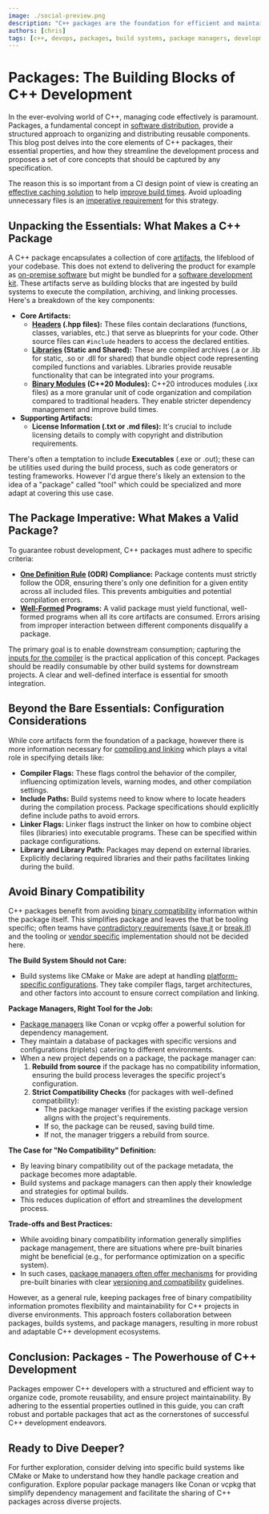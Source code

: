 ```yaml
---
image: ./social-preview.png
description: "C++ packages are the foundation for efficient and maintainable C++ development. This blog post explores how C++ packages organize code with core artifacts like headers and libraries, guiding you on crafting valid packages for seamless compilation. Leverage build systems and package managers to optimize C++ builds and avoid binary compatibility issues, streamlining your development workflow. Whether you're a seasoned C++ developer or new to the language, this comprehensive guide equips you to improve code organization, reusability, and build times in your C++ projects. Dive deeper into popular build systems and package managers to unlock the full potential of C++ packages!"
authors: [chris]
tags: [c++, devops, packages, build systems, package managers, development, reusability, build times, binary compatibility]
---
```


# Packages: The Building Blocks of C++ Development

In the ever-evolving world of C++, managing code effectively is paramount. Packages, a fundamental concept in [software distribution](https://en.wikipedia.org/wiki/Category:Software_distribution_platforms), provide a structured approach to organizing and distributing reusable components. This blog post delves into the core elements of C++ packages, their essential properties, and how they streamline the development process and proposes a set of core concepts that should be captured by any specification.

The reason this is so important from a CI design point of view is creating an [effective caching solution](https://www.incredibuild.com/blog/build-cache-today-and-tomorrow) to help [improve build times](https://learn.microsoft.com/en-us/azure/devops/pipelines/release/caching?view=azure-devops). Avoid uploading unnecessary files is an [imperative requirement](https://cloud.google.com/build/docs/optimize-builds/speeding-up-builds#gcloudignore) for this strategy.

<!--truncate-->

## Unpacking the Essentials: What Makes a C++ Package

A C++ package encapsulates a collection of core [artifacts](https://devops.stackexchange.com/a/470), the lifeblood of your codebase. This does not extend to delivering the product for example as [on-premise software](https://en.wikipedia.org/wiki/On-premises_software) but might be bundled for a [software development kit](https://en.wikipedia.org/wiki/Software_development_kit). These artifacts serve as building blocks that are ingested by build systems to execute the compilation, archiving, and linking processes. Here's a breakdown of the key components:

* **Core Artifacts:**
  * **[Headers](https://www.learncpp.com/cpp-tutorial/header-files/) (.hpp files):** These files contain declarations (functions, classes, variables, etc.) that serve as blueprints for your code. Other source files can `#include` headers to access the declared entities.
  * **[Libraries](https://domiyanyue.medium.com/c-development-tutorial-4-static-and-dynamic-libraries-7b537656163e) (Static and Shared):** These are compiled archives (.a or .lib for static, .so or .dll for shared) that bundle object code representing compiled functions and variables. Libraries provide reusable functionality that can be integrated into your programs.
  * **[Binary Modules](https://www.modernescpp.com/index.php/c-20-module-interface-unit-and-module-implementation-unit/) (C++20 Modules):** C++20 introduces modules (.ixx files) as a more granular unit of code organization and compilation compared to traditional headers. They enable stricter dependency management and improve build times.
* **Supporting Artifacts:**
  * **License Information (.txt or .md files):** It's crucial to include licensing details to comply with copyright and distribution requirements.

There's often a temptation to include **Executables** (.exe or .out); these can be utilities used during the build process, such as code generators or testing frameworks. However I'd argue there's likely an extension to the idea of a "package" called "tool" which could be specialized and more adapt at covering this use case.

## The Package Imperative: What Makes a Valid Package?

To guarantee robust development, C++ packages must adhere to specific criteria:

* **[One Definition Rule](https://en.cppreference.com/w/cpp/language/definition) (ODR) Compliance:** Package contents must strictly follow the ODR, ensuring there's only one definition for a given entity across all included files. This prevents ambiguities and potential compilation errors.
* **[Well-Formed](https://www.ece.uvic.ca/~frodo/cppbook/cppdraft/n4861/defns.well.formed) Programs:** A valid package must yield functional, well-formed programs when all its core artifacts are consumed. Errors arising from improper interaction between different components disqualify a package.

The primary goal is to enable downstream consumption; capturing the [inputs for the compiler](https://stackoverflow.com/questions/6264249/how-does-the-compilation-linking-process-work) is the practical application of this concept. Packages should be readily consumable by other build systems for downstream projects. A clear and well-defined interface is essential for smooth integration.

## Beyond the Bare Essentials: Configuration Considerations

While core artifacts form the foundation of a package, however there is more information necessary for [compiling and linking](https://www.youtube.com/watch?v=cpkDQaYttR4) which plays a vital role in specifying details like:

* **Compiler Flags:** These flags control the behavior of the compiler, influencing optimization levels, warning modes, and other compilation settings.
* **Include Paths:** Build systems need to know where to locate headers during the compilation process. Package specifications should explicitly define include paths to avoid errors.
* **Linker Flags:** Linker flags instruct the linker on how to combine object files (libraries) into executable programs. These can be specified within package configurations.
* **Library and Library Path:** Packages may depend on external libraries. Explicitly declaring required libraries and their paths facilitates linking during the build.

## Avoid Binary Compatibility

C++ packages benefit from avoiding [binary compatibility](https://stackoverflow.com/questions/2171177/what-is-an-application-binary-interface-abi) information within the package itself. This simplifies package and leaves the that be tooling specific; often teams have [contradictory requirements](https://www.codalogic.com/blog/2021/05/09/Understanding-the-C%2B%2B-ABI-Breakage-debate) ([save it](https://thephd.dev/to-save-c-we-must-save-abi-fixing-c-function-abi) or [break it](https://www.reddit.com/r/cpp/comments/dbcm11/20_abi_application_binary_interface_breaking/)) and the tooling or [vendor specific](https://gcc.gnu.org/onlinedocs/libstdc++/manual/abi.html) implementation should not be decided here.

**The Build System Should not Care:**

* Build systems like CMake or Make are adept at handling [platform-specific configurations](https://learn.microsoft.com/en-us/cpp/build/cmakesettings-reference?view=msvc-170). They take compiler flags, target architectures, and other factors into account to ensure correct compilation and linking.

**Package Managers, Right Tool for the Job:**

* [Package managers](/pkg-mngr-roundup) like Conan or vcpkg offer a powerful solution for dependency management.
* They maintain a database of packages with specific versions and configurations (triplets) catering to different environments.
* When a new project depends on a package, the package manager can:
    1. **Rebuild from source** if the package has no compatibility information, ensuring the build process leverages the specific project's configuration.
    2. **Strict Compatibility Checks** (for packages with well-defined compatibility):
        * The package manager verifies if the existing package version aligns with the project's requirements.
        * If so, the package can be reused, saving build time.
        * If not, the manager triggers a rebuild from source.

**The Case for "No Compatibility" Definition:**

* By leaving binary compatibility out of the package metadata, the package becomes more adaptable.
* Build systems and package managers can then apply their knowledge and strategies for optimal builds.
* This reduces duplication of effort and streamlines the development process.

**Trade-offs and Best Practices:**

* While avoiding binary compatibility information generally simplifies package management, there are situations where pre-built binaries might be beneficial (e.g., for performance optimization on a specific system).
* In such cases, [package managers often offer mechanisms](https://learn.microsoft.com/en-us/vcpkg/users/triplets) for providing pre-built binaries with clear [versioning and compatibility](https://docs.conan.io/2/reference/conanfile/methods/package_id.html) guidelines.

However, as a general rule, keeping packages free of binary compatibility information promotes flexibility and maintainability for C++ projects in diverse environments. This approach fosters collaboration between packages, builds systems, and package managers, resulting in more robust and adaptable C++ development ecosystems.

## Conclusion: Packages - The Powerhouse of C++ Development

Packages empower C++ developers with a structured and efficient way to organize code, promote reusability, and ensure project maintainability. By adhering to the essential properties outlined in this guide, you can craft robust and portable packages that act as the cornerstones of successful C++ development endeavors.

## Ready to Dive Deeper?

For further exploration, consider delving into specific build systems like CMake or Make to understand how they handle package creation and configuration. Explore popular package managers like Conan or vcpkg that simplify dependency management and facilitate the sharing of C++ packages across diverse projects.
